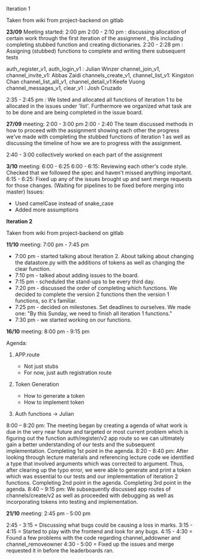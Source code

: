 Iteration 1

Taken from wiki from project-backend on gitlab

**23/09**
Meeting started: 2:00 pm
2:00 - 2:10 pm : discussing allocation of certain work through the first iteration of the assignment , this including completing stubbed function and creating dictionaries.
2:20 - 2:28 pm : Assigning (stubbed) functions to complete and writing there subsequent tests

auth_register_v1, auth_login_v1 : Julian Winzer
channel_join_v1, channel_invite_v1: Abbas Zaidi
channels_create_v1, channel_list_v1: Kingston Chan
channel_list_alll_v1, channel_detail_v1:Keefe Vuong
channel_messages_v1, clear_v1 : Josh Cruzado

2:35 - 2:45 pm : We listed and allocated all functions of iteration 1 to be allocated in the issues  under 'list'. Furthermore we organized what task are to be done and are being completed in the issue board.

**27/09**
meeting: 2:00 - 3:00 pm
2:00 - 2:40 The team discussed methods in how to proceed with the assignment showing each other the progress we've made with completing the stubbed functions of iteration 1 as well as discussing the timeline of how we are to progress with the assignment.

2:40 - 3:00 collectively worked on each part of the assignment


**3/10**
meeting: 6:00 - 6:25
6:00 - 6:15:
Reviewing each other's code style.
Checked that we followed the spec and haven't missed anything important.
6:15 - 6:25:
Fixed up any of the issues brought up and sent merge requests for those changes. (Waiting for pipelines to be fixed before merging into master)
Issues:

- Used camelCase instead of snake_case
- Added more assumptions

**Iteration 2**

Taken from wiki from project-backend on gitlab

**11/10**
meeting: 7:00 pm - 7:45 pm
- 7:00 pm - started talking about Iteration 2. About talking about changing the datastore.py with the additions of tokens as well as changing the clear function.
- 7:10 pm - talked about adding issues to the board.
- 7:15 pm - scheduled the stand-ups to be every third day.
- 7:20 pm - discussed the order of completing which functions. We decided to complete the version 2 functions then the version 1 functions, so it's familiar.
- 7:25 pm - decided on milestones. Set deadlines to ourselves. We made one: "By this Sunday, we need to finish all iteration 1 functions."
- 7:30 pm - we started working on our functions.

**16/10**
meeting: 8:00 pm - 9:15 pm

Agenda:

1. APP.route
    - Not just stubs
    - For now, just auth registration route

2. Token Generation
    - How to generate a token
    - How to implement token

3. Auth functions -> Julian

8:00 – 8:20 pm:
The meeting began by creating a agenda of what work is due in the very near future and targeted or most current problem which is figuring out the function auth/register/v2 app route so we can ultimately gain a better understanding of our tests and the subsequent implementation.
Completing 1st point in the agenda.
8:20 – 8:40 pm:
After looking through lecture materials and referencing lecture code we identified a type that involved arguments which was corrected to argument. Thus, after clearing up the typo error, we were able to generate and print a token which was essential to our tests and our implementation of iteration 2 functions. Completing 2nd point in the agenda. Completing 3rd point in the agenda.
8:40 – 9:15 pm:
We subsequently discussed app routes of channels/create/v2 as well as proceeded with debugging as well as incorporating tokens into testing and implementation.

**21/10**
meeting: 2:45 pm - 5:00 pm

2:45 - 3:15 = Discussing what bugs could be causing a loss in marks.
3:15 - 4:15 = Started to play with the frontend and look for any bugs.
4:15 - 4:30 = Found a few problems with the code regarding channel_addowner and channel_removeowner
4:30 - 5:00 = Fixed up the issues and merge requested it in before the leaderboards ran.


